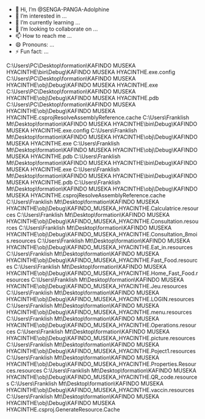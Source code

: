 - 👋 Hi, I’m @SENGA-PANGA-Adolphine
- 👀 I’m interested in ...
- 🌱 I’m currently learning ...
- 💞️ I’m looking to collaborate on ...
- 📫 How to reach me ...
- 😄 Pronouns: ...
- ⚡ Fun fact: ...

<!---
SENGA-PANGA-Adolphine/SENGA-PANGA-Adolphine is a ✨ special ✨ repository because its `README.md` (this file) appears on your GitHub profile.
You can click the Preview link to take a look at your changes.
--->
C:\Users\PC\Desktop\formation\KAFINDO MUSEKA HYACINTHE\bin\Debug\KAFINDO MUSEKA HYACINTHE.exe.config
C:\Users\PC\Desktop\formation\KAFINDO MUSEKA HYACINTHE\obj\Debug\KAFINDO MUSEKA HYACINTHE.exe
C:\Users\PC\Desktop\formation\KAFINDO MUSEKA HYACINTHE\obj\Debug\KAFINDO MUSEKA HYACINTHE.pdb
C:\Users\PC\Desktop\formation\KAFINDO MUSEKA HYACINTHE\obj\Debug\KAFINDO MUSEKA HYACINTHE.csprojResolveAssemblyReference.cache
C:\Users\Franklish Mt\Desktop\formation\KAFINDO MUSEKA HYACINTHE\bin\Debug\KAFINDO MUSEKA HYACINTHE.exe.config
C:\Users\Franklish Mt\Desktop\formation\KAFINDO MUSEKA HYACINTHE\obj\Debug\KAFINDO MUSEKA HYACINTHE.exe
C:\Users\Franklish Mt\Desktop\formation\KAFINDO MUSEKA HYACINTHE\obj\Debug\KAFINDO MUSEKA HYACINTHE.pdb
C:\Users\Franklish Mt\Desktop\formation\KAFINDO MUSEKA HYACINTHE\bin\Debug\KAFINDO MUSEKA HYACINTHE.exe
C:\Users\Franklish Mt\Desktop\formation\KAFINDO MUSEKA HYACINTHE\bin\Debug\KAFINDO MUSEKA HYACINTHE.pdb
C:\Users\Franklish Mt\Desktop\formation\KAFINDO MUSEKA HYACINTHE\obj\Debug\KAFINDO MUSEKA HYACINTHE.csprojResolveAssemblyReference.cache
C:\Users\Franklish Mt\Desktop\formation\KAFINDO MUSEKA HYACINTHE\obj\Debug\KAFINDO_MUSEKA_HYACINTHE.Calculatrice.resources
C:\Users\Franklish Mt\Desktop\formation\KAFINDO MUSEKA HYACINTHE\obj\Debug\KAFINDO_MUSEKA_HYACINTHE.Consultation.resources
C:\Users\Franklish Mt\Desktop\formation\KAFINDO MUSEKA HYACINTHE\obj\Debug\KAFINDO_MUSEKA_HYACINTHE.Consultation_8mois.resources
C:\Users\Franklish Mt\Desktop\formation\KAFINDO MUSEKA HYACINTHE\obj\Debug\KAFINDO_MUSEKA_HYACINTHE.Eat_in.resources
C:\Users\Franklish Mt\Desktop\formation\KAFINDO MUSEKA HYACINTHE\obj\Debug\KAFINDO_MUSEKA_HYACINTHE.Fast_Food.resources
C:\Users\Franklish Mt\Desktop\formation\KAFINDO MUSEKA HYACINTHE\obj\Debug\KAFINDO_MUSEKA_HYACINTHE.Home_Fast_Food.resources
C:\Users\Franklish Mt\Desktop\formation\KAFINDO MUSEKA HYACINTHE\obj\Debug\KAFINDO_MUSEKA_HYACINTHE.Jeu.resources
C:\Users\Franklish Mt\Desktop\formation\KAFINDO MUSEKA HYACINTHE\obj\Debug\KAFINDO_MUSEKA_HYACINTHE.LOGIN.resources
C:\Users\Franklish Mt\Desktop\formation\KAFINDO MUSEKA HYACINTHE\obj\Debug\KAFINDO_MUSEKA_HYACINTHE.menu.resources
C:\Users\Franklish Mt\Desktop\formation\KAFINDO MUSEKA HYACINTHE\obj\Debug\KAFINDO_MUSEKA_HYACINTHE.Operations.resources
C:\Users\Franklish Mt\Desktop\formation\KAFINDO MUSEKA HYACINTHE\obj\Debug\KAFINDO_MUSEKA_HYACINTHE.picture.resources
C:\Users\Franklish Mt\Desktop\formation\KAFINDO MUSEKA HYACINTHE\obj\Debug\KAFINDO_MUSEKA_HYACINTHE.Poject1.resources
C:\Users\Franklish Mt\Desktop\formation\KAFINDO MUSEKA HYACINTHE\obj\Debug\KAFINDO_MUSEKA_HYACINTHE.Properties.Resources.resources
C:\Users\Franklish Mt\Desktop\formation\KAFINDO MUSEKA HYACINTHE\obj\Debug\KAFINDO_MUSEKA_HYACINTHE.QR_code.resources
C:\Users\Franklish Mt\Desktop\formation\KAFINDO MUSEKA HYACINTHE\obj\Debug\KAFINDO_MUSEKA_HYACINTHE.vaccin.resources
C:\Users\Franklish Mt\Desktop\formation\KAFINDO MUSEKA HYACINTHE\obj\Debug\KAFINDO MUSEKA HYACINTHE.csproj.GenerateResource.Cache
